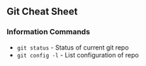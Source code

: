 ## Git Cheat Sheet


### Information Commands
* `git status` - Status of current git repo
* `git config -l` - List configuration of repo
